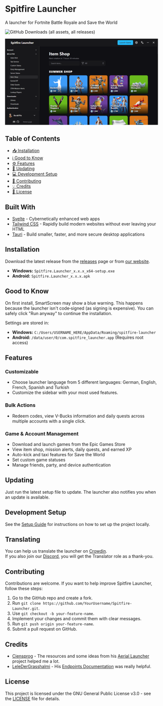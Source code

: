 # Spitfire Launcher

A launcher for Fortnite Battle Royale and Save the World

![GitHub Downloads (all assets, all releases)](https://img.shields.io/github/downloads/BurakYs/Spitfire-Launcher/total?label=Total+Downloads)

![Launcher Preview](assets/launcher-preview.png)

## Table of Contents

- [📥 Installation](#installation)
- [ℹ️ Good to Know](#good-to-know)
- [⚙️ Features](#features)
- [🔄 Updating](#updating)
- [💻 Development Setup](#development-setup)
- [🤝 Contributing](#contributing)
- [💡 Credits](#credits)
- [📜 License](#license)

## Built With

- [Svelte](https://svelte.dev) - Cybernetically enhanced web apps
- [Tailwind CSS](https://tailwindcss.com) - Rapidly build modern websites without ever leaving your HTML
- [Tauri](https://tauri.app) - Build smaller, faster, and more secure desktop applications

## Installation

Download the latest release from the [releases](https://github.com/BurakYs/Spitfire-Launcher/releases/latest) page or from [our website](https://rookie-spitfire.xyz/launcher).

- **Windows:** `Spitfire.Launcher_x.x.x_x64-setup.exe`
- **Android:** `Spitfire.Launcher_x.x.x.apk`

## Good to Know

On first install, SmartScreen may show a blue warning. This happens because the launcher isn't code‑signed (as signing is expensive). You can safely click "Run anyway" to continue the installation.

Settings are stored in:

- **Windows:** `C:/Users/USERNAME_HERE/AppData/Roaming/spitfire-launcher`
- **Android:** `/data/user/0/com.spitfire_launcher.app` (Requires root access)

## Features

### Customizable

- Choose launcher language from 5 different languages: German, English, French, Spanish and Turkish
- Customize the sidebar with your most used features.

### Bulk Actions

- Redeem codes, view V-Bucks information and daily quests across multiple accounts with a single click.

### Game & Account Management

- Download and launch games from the Epic Games Store
- View item shop, mission alerts, daily quests, and earned XP
- Auto-kick and taxi features for Save the World
- Set custom game statuses
- Manage friends, party, and device authentication

## Updating

Just run the latest setup file to update. The launcher also notifies you when an update is available.

## Development Setup

See the [Setup Guide](https://github.com/BurakYs/Spitfire-Launcher/wiki/Setting-Up-Locally) for instructions on how to set up the project locally.

## Translating

You can help us translate the launcher on [Crowdin](https://crowdin.com/project/rookie-spitfire).  
If you also join our [Discord](https://discord.gg/rookie-spitfire), you will get the Translator role as a thank-you.

## Contributing

Contributions are welcome. If you want to help improve Spitfire Launcher, follow these steps:

1. Go to the GitHub repo and create a fork.
2. Run `git clone https://github.com/YourUsername/Spitfire-Launcher.git`.
3. Use `git checkout -b your-feature-name`.
4. Implement your changes and commit them with clear messages.
5. Run `git push origin your-feature-name`.
6. Submit a pull request on GitHub.

## Credits

- [Ciensprog](https://github.com/Ciensprog) - The resources and some ideas from his [Aerial Launcher](https://github.com/Ciensprog/Aerial-Launcher) project helped me a lot.
- [LeleDerGrasshalmi](https://github.com/LeleDerGrasshalmi) - His [Endpoints Documentation](https://github.com/LeleDerGrasshalmi/FortniteEndpointsDocumentation) was really helpful.

## License

This project is licensed under the GNU General Public License v3.0 - see the [LICENSE](LICENSE) file for details.
